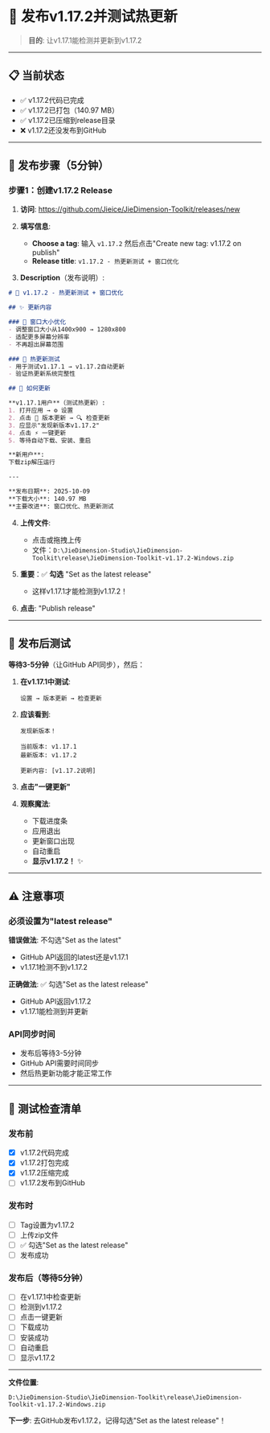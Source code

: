 # 🚀 发布v1.17.2并测试热更新

> **目的**: 让v1.17.1能检测并更新到v1.17.2

---

## 📋 当前状态

- ✅ v1.17.2代码已完成
- ✅ v1.17.2已打包（140.97 MB）
- ✅ v1.17.2已压缩到release目录
- ❌ v1.17.2还没发布到GitHub

---

## 🚀 发布步骤（5分钟）

### 步骤1：创建v1.17.2 Release

1. **访问**: https://github.com/Jieice/JieDimension-Toolkit/releases/new

2. **填写信息**:
   - **Choose a tag**: 输入 `v1.17.2` 然后点击"Create new tag: v1.17.2 on publish"
   - **Release title**: `v1.17.2 - 热更新测试 + 窗口优化`
   
3. **Description**（发布说明）:
```markdown
# 🧪 v1.17.2 - 热更新测试 + 窗口优化

## ✨ 更新内容

### 🔧 窗口大小优化
- 调整窗口大小从1400x900 → 1280x800
- 适配更多屏幕分辨率
- 不再超出屏幕范围

### 🧪 热更新测试
- 用于测试v1.17.1 → v1.17.2自动更新
- 验证热更新系统完整性

## 🔄 如何更新

**v1.17.1用户**（测试热更新）:
1. 打开应用 → ⚙️ 设置
2. 点击 🔄 版本更新 → 🔍 检查更新
3. 应显示"发现新版本v1.17.2"
4. 点击 ⚡ 一键更新
5. 等待自动下载、安装、重启

**新用户**:
下载zip解压运行

---

**发布日期**: 2025-10-09  
**下载大小**: 140.97 MB  
**主要改进**: 窗口优化、热更新测试
```

4. **上传文件**:
   - 点击或拖拽上传
   - 文件：`D:\JieDimension-Studio\JieDimension-Toolkit\release\JieDimension-Toolkit-v1.17.2-Windows.zip`

5. **重要**：✅ **勾选** "Set as the latest release"
   - 这样v1.17.1才能检测到v1.17.2！

6. **点击**: "Publish release"

---

## 🧪 发布后测试

**等待3-5分钟**（让GitHub API同步），然后：

1. **在v1.17.1中测试**:
   ```
   设置 → 版本更新 → 检查更新
   ```

2. **应该看到**:
   ```
   发现新版本！
   
   当前版本: v1.17.1
   最新版本: v1.17.2
   
   更新内容: [v1.17.2说明]
   ```

3. **点击"一键更新"**

4. **观察魔法**:
   - 下载进度条
   - 应用退出
   - 更新窗口出现
   - 自动重启
   - **显示v1.17.2！** ✨

---

## ⚠️ 注意事项

### 必须设置为"latest release"

**错误做法**: 不勾选"Set as the latest"
- GitHub API返回的latest还是v1.17.1
- v1.17.1检测不到v1.17.2

**正确做法**: ✅ 勾选"Set as the latest release"
- GitHub API返回v1.17.2
- v1.17.1能检测到并更新

### API同步时间

- 发布后等待3-5分钟
- GitHub API需要时间同步
- 然后热更新功能才能正常工作

---

## 📝 测试检查清单

### 发布前
- [x] v1.17.2代码完成
- [x] v1.17.2打包完成
- [x] v1.17.2压缩完成
- [ ] v1.17.2发布到GitHub

### 发布时
- [ ] Tag设置为v1.17.2
- [ ] 上传zip文件
- [ ] ✅ 勾选"Set as the latest release"
- [ ] 发布成功

### 发布后（等待5分钟）
- [ ] 在v1.17.1中检查更新
- [ ] 检测到v1.17.2
- [ ] 点击一键更新
- [ ] 下载成功
- [ ] 安装成功
- [ ] 自动重启
- [ ] 显示v1.17.2

---

**文件位置**:
```
D:\JieDimension-Studio\JieDimension-Toolkit\release\JieDimension-Toolkit-v1.17.2-Windows.zip
```

**下一步**: 去GitHub发布v1.17.2，记得勾选"Set as the latest release"！


